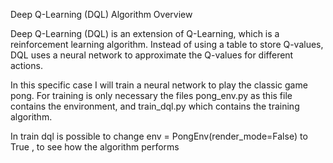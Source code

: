 Deep Q-Learning (DQL) Algorithm Overview

Deep Q-Learning (DQL) is an extension of Q-Learning, which is a reinforcement learning algorithm. 
Instead of using a table to store Q-values, DQL uses a neural network to approximate the Q-values for different actions.

In this specific case I will train a neural network to play the classic game pong.
For training is only necessary the files pong_env.py as this file contains the environment,
and train_dql.py which contains the training algorithm. 

In train dql is possible to change env = PongEnv(render_mode=False) to True , to see how the algorithm performs


